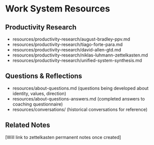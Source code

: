 # Work System Resources

## Productivity Research
- resources/productivity-research/august-bradley-ppv.md
- resources/productivity-research/tiago-forte-para.md
- resources/productivity-research/david-allen-gtd.md
- resources/productivity-research/niklas-luhmann-zettelkasten.md
- resources/productivity-research/unified-system-synthesis.md

## Questions & Reflections
- resources/about-questions.md (questions being developed about identity, values, direction)
- resources/about-questions-answers.md (completed answers to coaching questionnaire)
- resources/conversations/ (historical conversations for reference)

## Related Notes
[Will link to zettelkasten permanent notes once created]
